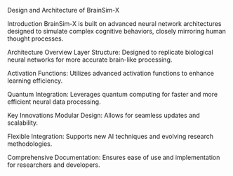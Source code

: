 Design and Architecture of BrainSim-X

Introduction
BrainSim-X is built on advanced neural network architectures designed to simulate complex cognitive behaviors, closely mirroring human thought processes.

Architecture Overview
Layer Structure: Designed to replicate biological neural networks for more accurate brain-like processing.

Activation Functions: Utilizes advanced activation functions to enhance learning efficiency.

Quantum Integration: Leverages quantum computing for faster and more efficient neural data processing.

Key Innovations
Modular Design: Allows for seamless updates and scalability.

Flexible Integration: Supports new AI techniques and evolving research methodologies.

Comprehensive Documentation: Ensures ease of use and implementation for researchers and developers.

